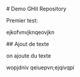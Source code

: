 \# Demo GHit Repository



Premier test:

ejkofvnvjknqeovjkn





\## Ajout de texte

on ajoute du texte

wopjdniv qeiuepvn;ejqivqpi

